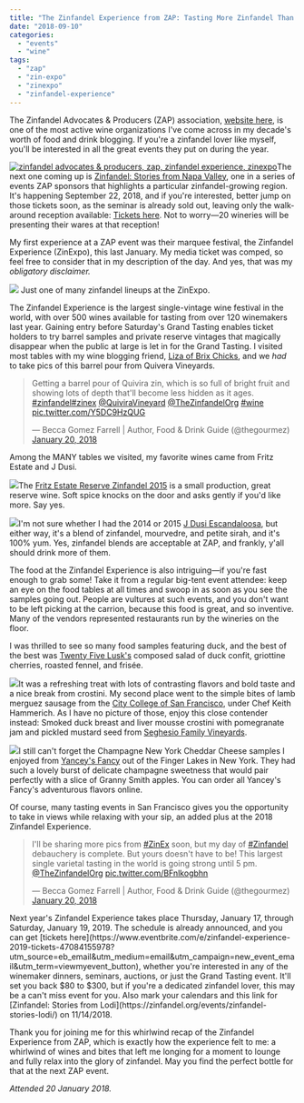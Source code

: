 ```yaml
---
title: "The Zinfandel Experience from ZAP: Tasting More Zinfandel Than You Knew Existed"
date: "2018-09-10"
categories:
  - "events"
  - "wine"
tags:
  - "zap"
  - "zin-expo"
  - "zinexpo"
  - "zinfandel-experience"
---
```


The Zinfandel Advocates & Producers (ZAP) association, [website here](https://zinfandel.org/), is one of the most active wine organizations I've come across in my decade's worth of food and drink blogging. If you're a zinfandel lover like myself, you'll be interested in all the great events they put on during the year.

[![zinfandel advocates & producers, zap, zinfandel experience, zinexpo](http://s3.amazonaws.com/thegourmez-wpmedia/2018/08/zap-logo.png)](http://s3.amazonaws.com/thegourmez-wpmedia/2018/08/zap-logo.png)The next one coming up is [Zinfandel: Stories from Napa Valley](https://zinfandel.org/events/zinfandelstories_napa/), one in a series of events ZAP sponsors that highlights a particular zinfandel-growing region. It's happening September 22, 2018, and if you're interested, better jump on those tickets soon, as the seminar is already sold out, leaving only the walk-around reception available: [Tickets here](https://www.eventbrite.com/e/zinfandel-advocates-producers-zap-panel-tasting-walk-around-reception-registration-47834533377). Not to worry—20 wineries will be presenting their wares at that reception!

My first experience at a ZAP event was their marquee festival, the Zinfandel Experience (ZinExpo), this last January. My media ticket was comped, so feel free to consider that in my description of the day. And yes, that was my _obligatory disclaimer._




<div class="caption">

[![](http://s3.amazonaws.com/thegourmez-wpmedia/2018/08/ZAP-7-391x500.jpg)](http://s3.amazonaws.com/thegourmez-wpmedia/2018/08/ZAP-7.jpg) Just one of many zinfandel lineups at the ZinExpo.</div>


The Zinfandel Experience is the largest single-vintage wine festival in the world, with over 500 wines available for tasting from over 120 winemakers last year. Gaining entry before Saturday's Grand Tasting enables ticket holders to try barrel samples and private reserve vintages that magically disappear when the public at large is let in for the Grand Tasting. I visited most tables with my wine blogging friend, [Liza of Brix Chicks](http://www.brixchicks.com/), and we _had_ to take pics of this barrel pour from Quivera Vineyards.

<blockquote class="twitter-tweet" data-media-max-width="560"><p lang="en" dir="ltr">Getting a barrel pour of Quivira zin, which is so full of bright fruit and showing lots of depth that&#39;ll become less hidden as it ages. <a href="https://twitter.com/hashtag/zinfandel?src=hash&amp;ref_src=twsrc%5Etfw">#zinfandel</a><a href="https://twitter.com/hashtag/zinex?src=hash&amp;ref_src=twsrc%5Etfw">#zinex</a> <a href="https://twitter.com/QuiviraVineyard?ref_src=twsrc%5Etfw">@QuiviraVineyard</a> <a href="https://twitter.com/TheZinfandelOrg?ref_src=twsrc%5Etfw">@TheZinfandelOrg</a> <a href="https://twitter.com/hashtag/wine?src=hash&amp;ref_src=twsrc%5Etfw">#wine</a> <a href="https://t.co/Y5DC9HzQUG">pic.twitter.com/Y5DC9HzQUG</a></p>&mdash; Becca Gomez Farrell | Author, Food &amp; Drink Guide (@thegourmez) <a href="https://twitter.com/thegourmez/status/954822220005588992?ref_src=twsrc%5Etfw">January 20, 2018</a></blockquote> <script async src="https://platform.twitter.com/widgets.js" charset="utf-8"></script>

Among the MANY tables we visited, my favorite wines came from Fritz Estate and J Dusi.

[![](http://s3.amazonaws.com/thegourmez-wpmedia/2018/08/ZAP-6-375x500.jpg)](http://s3.amazonaws.com/thegourmez-wpmedia/2018/08/ZAP-6.jpg)The [Fritz Estate Reserve Zinfandel 2015](http://www.fritzwinery.com/?method=pages.showPage&PageID=7794421E-BC1B-4F2C-7AE2-DF10E81E26A8&originalMarketingURL=Wines/Fritz-Wines) is a small production, great reserve wine. Soft spice knocks on the door and asks gently if you'd like more. Say yes.

[![](http://s3.amazonaws.com/thegourmez-wpmedia/2018/08/ZAP-5-356x500.jpg)](http://s3.amazonaws.com/thegourmez-wpmedia/2018/08/ZAP-5.jpg)I'm not sure whether I had the 2014 or 2015 [J Dusi Escandaloosa](http://jdusiwines.orderport.net/product-details/0170/2015-Escandalosa), but either way, it's a blend of zinfandel, mourvedre, and petite sirah, and it's 100% yum. Yes, zinfandel blends are acceptable at ZAP, and frankly, y'all should drink more of them.

The food at the Zinfandel Experience is also intriguing—if you're fast enough to grab some! Take it from a regular big-tent event attendee: keep an eye on the food tables at all times and swoop in as soon as you see the samples going out. People are vultures at such events, and you don't want to be left picking at the carrion, because this food is great, and so inventive. Many of the vendors represented restaurants run by the wineries on the floor.

I was thrilled to see so many food samples featuring duck, and the best of the best was [Twenty Five Lusk's](25lusk.com) composed salad of duck confit, griottine cherries, roasted fennel, and frisée.

[![](http://s3.amazonaws.com/thegourmez-wpmedia/2018/08/ZAP-4-375x500.jpg)](http://s3.amazonaws.com/thegourmez-wpmedia/2018/08/ZAP-4.jpg)It was a refreshing treat with lots of contrasting flavors and bold taste and a nice break from crostini. My second place went to the simple bites of lamb merguez sausage from the [City College of San Francisco](ccsf.edu), under Chef Keith Hammerich. As I have no picture of those, enjoy this close contender instead: Smoked duck breast and liver mousse crostini with pomegranate jam and pickled mustard seed from [Seghesio Family Vineyards](seghesio.com).

[![](http://s3.amazonaws.com/thegourmez-wpmedia/2018/08/ZAP-2-375x500.jpg)](http://s3.amazonaws.com/thegourmez-wpmedia/2018/08/ZAP-2.jpg)I still can't forget the Champagne New York Cheddar Cheese samples I enjoyed from [Yancey's Fancy](https://www.yanceysfancy.com/) out of the Finger Lakes in New York. They had such a lovely burst of delicate champagne sweetness that would pair perfectly with a slice of Granny Smith apples. You can order all Yancey's Fancy's adventurous flavors online.

Of course, many tasting events in San Francisco gives you the opportunity to take in views while relaxing with your sip, an added plus at the 2018 Zinfandel Experience.

<blockquote class="twitter-tweet"><p lang="en" dir="ltr">I&#39;ll be sharing more pics from <a href="https://twitter.com/hashtag/ZinEx?src=hash&amp;ref_src=twsrc%5Etfw">#ZinEx</a> soon, but my day of <a href="https://twitter.com/hashtag/Zinfandel?src=hash&amp;ref_src=twsrc%5Etfw">#Zinfandel</a> debauchery is complete. But yours doesn&#39;t have to be! This largest single varietal tasting in the world is going strong until 5 pm. <a href="https://twitter.com/TheZinfandelOrg?ref_src=twsrc%5Etfw">@TheZinfandelOrg</a> <a href="https://t.co/BFnlkogbhn">pic.twitter.com/BFnlkogbhn</a></p>&mdash; Becca Gomez Farrell | Author, Food &amp; Drink Guide (@thegourmez) <a href="https://twitter.com/thegourmez/status/954853378508521472?ref_src=twsrc%5Etfw">January 20, 2018</a></blockquote> <script async src="https://platform.twitter.com/widgets.js" charset="utf-8"></script>
Next year's Zinfandel Experience takes place Thursday, January 17, through Saturday, January 19, 2019. The schedule is already announced, and you can get [tickets here](https://www.eventbrite.com/e/zinfandel-experience-2019-tickets-47084155978?utm_source=eb_email&utm_medium=email&utm_campaign=new_event_email&utm_term=viewmyevent_button), whether you're interested in any of the winemaker dinners, seminars, auctions, or just the Grand Tasting event. It'll set you back $80 to $300, but if you're a dedicated zinfandel lover, this may be a can't miss event for you. Also mark your calendars and this link for [Zinfandel: Stories from Lodi](https://zinfandel.org/events/zinfandel-stories-lodi/) on 11/14/2018.

Thank you for joining me for this whirlwind recap of the Zinfandel Experience from ZAP, which is exactly how the experience felt to me: a whirlwind of wines and bites that left me longing for a moment to lounge and fully relax into the glory of zinfandel. May you find the perfect bottle for that at the next ZAP event.

_Attended 20 January 2018._
